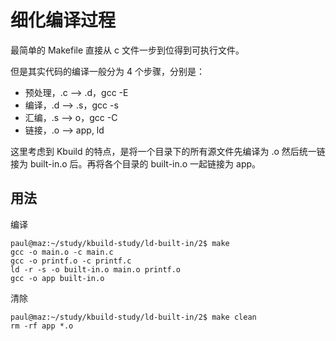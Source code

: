 # 细化编译过程

最简单的 Makefile 直接从 c 文件一步到位得到可执行文件。

但是其实代码的编译一般分为 4 个步骤，分别是：

- 预处理，.c --> .d，gcc -E
- 编译，.d --> .s，gcc -s
- 汇编，.s --> o，gcc -C
- 链接，.o --> app, ld

这里考虑到 Kbuild 的特点，是将一个目录下的所有源文件先编译为 .o 然后统一链接为 built-in.o 后。再将各个目录的 built-in.o 一起链接为 app。

## 用法

编译

```
paul@maz:~/study/kbuild-study/ld-built-in/2$ make
gcc -o main.o -c main.c
gcc -o printf.o -c printf.c
ld -r -s -o built-in.o main.o printf.o
gcc -o app built-in.o
```

清除

```
paul@maz:~/study/kbuild-study/ld-built-in/2$ make clean
rm -rf app *.o
```

